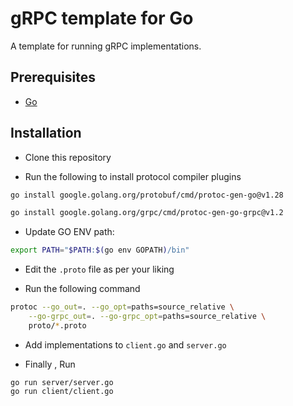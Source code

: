 
# gRPC template for Go

A template for running gRPC implementations. 


## Prerequisites

- [Go](https://go.dev/dl/)




## Installation

- Clone this repository

- Run the following to install protocol compiler plugins
```bash
go install google.golang.org/protobuf/cmd/protoc-gen-go@v1.28

go install google.golang.org/grpc/cmd/protoc-gen-go-grpc@v1.2

```

- Update GO ENV path:

```bash
export PATH="$PATH:$(go env GOPATH)/bin"

``` 

- Edit the `.proto` file as per your liking

- Run the following command
```bash
protoc --go_out=. --go_opt=paths=source_relative \
    --go-grpc_out=. --go-grpc_opt=paths=source_relative \
    proto/*.proto

```

- Add implementations to `client.go` and `server.go`

- Finally , Run
```
go run server/server.go
go run client/client.go

```
